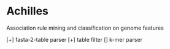 # Achilles
Association rule mining and classification on genome features

[+] fasta-2-table parser 
[+] table filter
[] k-mer parser
